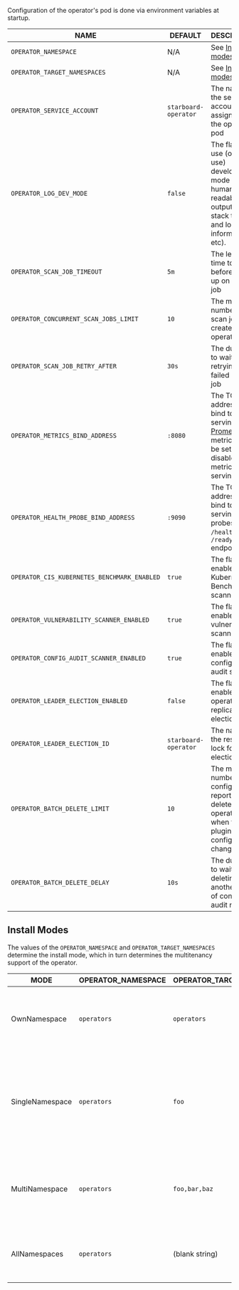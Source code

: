 Configuration of the operator's pod is done via environment variables at startup.

| NAME                                        | DEFAULT                | DESCRIPTION |
| ------------------------------------------- | ---------------------- | ----------- |
| `OPERATOR_NAMESPACE`                        | N/A                    | See [Install modes](#install-modes) |
| `OPERATOR_TARGET_NAMESPACES`                | N/A                    | See [Install modes](#install-modes) |
| `OPERATOR_SERVICE_ACCOUNT`                  | `starboard-operator`   | The name of the service account assigned to the operator's pod |
| `OPERATOR_LOG_DEV_MODE`                     | `false`                | The flag to use (or not use) development mode (more human-readable output, extra stack traces and logging information, etc). |
| `OPERATOR_SCAN_JOB_TIMEOUT`                 | `5m`                   | The length of time to wait before giving up on a scan job |
| `OPERATOR_CONCURRENT_SCAN_JOBS_LIMIT`       | `10`                   | The maximum number of scan jobs create by the operator |
| `OPERATOR_SCAN_JOB_RETRY_AFTER`             | `30s`                  | The duration to wait before retrying a failed scan job |
| `OPERATOR_METRICS_BIND_ADDRESS`             | `:8080`                | The TCP address to bind to for serving [Prometheus][prometheus] metrics. It can be set to `0` to disable the metrics serving. |
| `OPERATOR_HEALTH_PROBE_BIND_ADDRESS`        | `:9090`                | The TCP address to bind to for serving health probes, i.e. `/healthz/` and `/readyz/` endpoints. |
| `OPERATOR_CIS_KUBERNETES_BENCHMARK_ENABLED` | `true`                 | The flag to enable CIS Kubernetes Benchmark scanner |
| `OPERATOR_VULNERABILITY_SCANNER_ENABLED`    | `true`                 | The flag to enable vulnerability scanner |
| `OPERATOR_CONFIG_AUDIT_SCANNER_ENABLED`     | `true`                 | The flag to enable configuration audit scanner |
| `OPERATOR_LEADER_ELECTION_ENABLED`          | `false`                | The flag to enable operator replica leader election |
| `OPERATOR_LEADER_ELECTION_ID`               | `starboard-operator`   | The name of the resource lock for leader election |
| `OPERATOR_BATCH_DELETE_LIMIT`               | `10`                   | The maximum number of config audit reports deleted by the operator when the plugin's config has changed. |
| `OPERATOR_BATCH_DELETE_DELAY`               | `10s`                  | The duration to wait before deleting another batch of config audit reports. |

## Install Modes

The values of the `OPERATOR_NAMESPACE` and `OPERATOR_TARGET_NAMESPACES` determine
the install mode, which in turn determines the multitenancy support of the operator.

| MODE            | OPERATOR_NAMESPACE | OPERATOR_TARGET_NAMESPACES | DESCRIPTION |
| --------------- | ------------------ | -------------------------- | ----------- |
| OwnNamespace    | `operators`        | `operators`                | The operator can be configured to watch events in the namespace it is deployed in. |
| SingleNamespace | `operators`        | `foo`                      | The operator can be configured to watch for events in a single namespace that the operator is not deployed in. |
| MultiNamespace  | `operators`        | `foo,bar,baz`              | The operator can be configured to watch for events in more than one namespace. |
| AllNamespaces   | `operators`        | (blank string)             | The operator can be configured to watch for events in all namespaces. |

[prometheus]: https://github.com/prometheus
